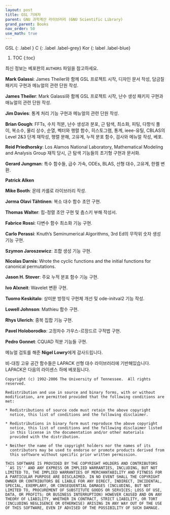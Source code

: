 ```yaml
---
layout: post
title: GSL 기여자
parent: GNU 과학계산 라이브러리 (GNU Scientific Library)
grand_parent: Books
nav_order: 50
use_math: true
---
```


GSL
{: .label }
C
{: .label .label-grey}
Kor
{: label .label-blue}

1. TOC
{:toc}



최신 정보는 베포판의 `AUTHORS` 파일을 참고하세요.

**Mark Galassi**: James Theiler와 함께 GSL 프로젝트 시작, 디자인 문서 작성, 담금질 패키지 구현과 메뉴얼의 관련 단원 작성.

**James Theiler**: Mark Galassi와 함께 GSL 프로젝트 시작, 난수 생성 패키지 구현과 매뉴얼의 관련 단원 작성.

**Jim Davies**: 통계 처리 기능 구현과 메뉴얼의 관련 단원 작성.

**Brian Gough**: FFTs, 수치 적분, 난수 생성과 분포, 근 탐색, 최소화, 피팅, 다항식 풀이, 복소수, 물리 상수, 순열, 벡터와 행렬 함수, 히스토그램, 통계, ieee-유틸, CBLAS의 Level 2&3 단계 재작성, 행렬 분해, 고유계, 누적 분포 함수, 검사와 메뉴얼 작성, 베포.

**Reid Priedhorsky**: Los Alamos National Laboratory, Mathematical Modeling and Analysis Group 재직 당시, 근 탐색 기능들의 초기형 구현과 문서화.

**Gerard Jungman**: 특수 함수들, 급수 가속, ODEs, BLAS, 선형 대수, 고유계, 한켈 변환.

**Patrick Alken**

**Mike Booth**: 몬테 카를로 라이브러리 작성.

**Jorma Olavi Tähtinen**: 복소 대수 함수 초안 구현.

**Thomas Walter**: 힙-정렬 초안 구현 및 춈스키 부해 작성서.

**Fabrice Rossi**: 다변수 함수 최소화 기능 구현.

**Carlo Perassi**: Knuth’s Seminumerical Algorithms, 3rd Ed의 무작위 숫자 생성 기능 구현.

**Szymon Jaroszewicz**: 조합 생성 기능 구현.

**Nicolas Darnis**: Wrote the cyclic functions and the initial functions for canonical permutations.

**Jason H. Stover**: 주요 누적 분포 함수 기능 구현.

**Ivo Alxneit**: Wavelet 변환 구현.

**Tuomo Keskitalo**: 상미분 방정식 구현체 개선 및 ode-initval2 기능 작성.

**Lowell Johnson**: Mathieu 함수 구현.

**Rhys Ulerich**: 중복 집합 기능 구현.

**Pavel Holoborodko**: 고정차수 가우스-르장드르 구적법 구현.

**Pedro Gonnet**: CQUAD 적분 기능들 구현.

메뉴얼 검토를 해준 **Nigel Lowry**에게 감사드립니다.

비-대칭 고유 공간 함수들은 LAPACK 선형 대수 라이브러리에 기반해있습니다. LAPACK은 다음의 라이센스 하에 베포됩니다.

    Copyright (c) 1992-2006 The University of Tennessee.  All rights reserved.

    Redistribution and use in source and binary forms, with or without
    modification, are permitted provided that the following conditions are
    met:

    * Redistributions of source code must retain the above copyright
      notice, this list of conditions and the following disclaimer.

    * Redistributions in binary form must reproduce the above copyright
      notice, this list of conditions and the following disclaimer listed
      in this license in the documentation and/or other materials
      provided with the distribution.

    * Neither the name of the copyright holders nor the names of its
      contributors may be used to endorse or promote products derived from
      this software without specific prior written permission.

    THIS SOFTWARE IS PROVIDED BY THE COPYRIGHT HOLDERS AND CONTRIBUTORS
    ``AS IS'' AND ANY EXPRESS OR IMPLIED WARRANTIES, INCLUDING, BUT NOT
    LIMITED TO, THE IMPLIED WARRANTIES OF MERCHANTABILITY AND FITNESS FOR
    A PARTICULAR PURPOSE ARE DISCLAIMED. IN NO EVENT SHALL THE COPYRIGHT
    OWNER OR CONTRIBUTORS BE LIABLE FOR ANY DIRECT, INDIRECT, INCIDENTAL,
    SPECIAL, EXEMPLARY, OR CONSEQUENTIAL DAMAGES (INCLUDING, BUT NOT
    LIMITED TO, PROCUREMENT OF SUBSTITUTE GOODS OR SERVICES; LOSS OF USE,
    DATA, OR PROFITS; OR BUSINESS INTERRUPTION) HOWEVER CAUSED AND ON ANY
    THEORY OF LIABILITY, WHETHER IN CONTRACT, STRICT LIABILITY, OR TORT
    (INCLUDING NEGLIGENCE OR OTHERWISE) ARISING IN ANY WAY OUT OF THE USE
    OF THIS SOFTWARE, EVEN IF ADVISED OF THE POSSIBILITY OF SUCH DAMAGE.